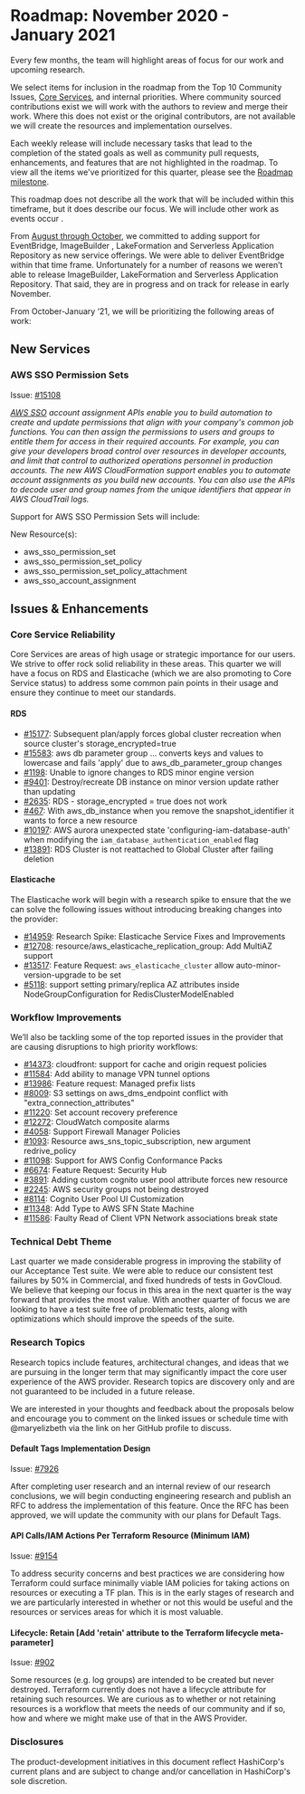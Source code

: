 # Roadmap:  November 2020 - January 2021

Every few months, the team will highlight areas of focus for our work and upcoming research.

We select items for inclusion in the roadmap from the Top 10 Community Issues, [Core Services](docs/CORE_SERVICES.md), and internal priorities. Where community sourced contributions exist we will work with the authors to review and merge their work. Where this does not exist or the original contributors, are not available we will create the resources and implementation ourselves.

Each weekly release will include necessary tasks that lead to the completion of the stated goals as well as community pull requests, enhancements, and features that are not highlighted in the roadmap. To view all the items we've prioritized for this quarter, please see the [Roadmap milestone](https://github.com/terraform-providers/terraform-provider-aws/milestone/138).

This roadmap does not describe all the work that will be included within this timeframe, but it does describe our focus. We will include other work as events occur .

From [August through October](docs/roadmaps/2020_August_to_October.md), we committed to adding support for EventBridge, ImageBuilder , LakeFormation and Serverless Application Repository as new service offerings. We were able to deliver EventBridge within that time frame. Unfortunately for a number of reasons we weren’t able to release ImageBuilder, LakeFormation and Serverless Application Repository. That said, they are in progress and on track for release in early November.

From October-January ‘21, we will be prioritizing the following areas of work:

## New Services

### AWS SSO Permission Sets
Issue: [#15108](https://github.com/terraform-providers/terraform-provider-aws/issues/15108)

_[AWS SSO](https://docs.aws.amazon.com/singlesignon/latest/APIReference/welcome.html) account assignment APIs enable you to build automation to create and update permissions that align with your company's common job functions. You can then assign the permissions to users and groups to entitle them for access in their required accounts. For example, you can give your developers broad control over resources in developer accounts, and limit that control to authorized operations personnel in production accounts. The new AWS CloudFormation support enables you to automate account assignments as you build new accounts. You can also use the APIs to decode user and group names from the unique identifiers that appear in AWS CloudTrail logs._

Support for AWS SSO Permission Sets will include:

New Resource(s):
- aws_sso_permission_set
- aws_sso_permission_set_policy
- aws_sso_permission_set_policy_attachment
- aws_sso_account_assignment

## Issues & Enhancements

### Core Service Reliability
Core Services are areas of high usage or strategic importance for our users. We strive to offer rock solid reliability in these areas. This quarter we will have a focus on RDS and Elasticache (which we are also promoting to Core Service status) to address some common pain points in their usage and ensure they continue to meet our standards.

#### RDS

- [#15177](https://github.com/terraform-providers/terraform-provider-aws/issues/15177): Subsequent plan/apply forces global cluster recreation when source cluster's storage_encrypted=true
- [#15583](https://github.com/terraform-providers/terraform-provider-aws/issues/15583):  aws db parameter group ... converts keys and values to lowercase and fails 'apply' due to aws_db_parameter_group changes
- [#1198](https://github.com/terraform-providers/terraform-provider-aws/issues/1198): Unable to ignore changes to RDS minor engine version
- [#9401](https://github.com/terraform-providers/terraform-provider-aws/issues/9401): Destroy/recreate DB instance on minor version update rather than updating
- [#2635](https://github.com/terraform-providers/terraform-provider-aws/issues/2635): RDS - storage_encrypted = true does not work
- [#467](https://github.com/terraform-providers/terraform-provider-aws/issues/467): With aws_db_instance when you remove the snapshot_identifier it wants to force a new resource
- [#10197](https://github.com/terraform-providers/terraform-provider-aws/issues/10197): AWS aurora unexpected state 'configuring-iam-database-auth' when modifying the `iam_database_authentication_enabled` flag
- [#13891](https://github.com/terraform-providers/terraform-provider-aws/issues/13891): RDS Cluster is not reattached to Global Cluster after failing deletion

#### Elasticache
The Elasticache work will begin with a research spike to ensure that the we can solve the following issues without introducing breaking changes into the provider:  

- [#14959](https://github.com/terraform-providers/terraform-provider-aws/issues/14959): Research Spike: Elasticache Service Fixes and Improvements
- [#12708](https://github.com/terraform-providers/terraform-provider-aws/issues/12708): resource/aws_elasticache_replication_group: Add MultiAZ support
- [#13517](https://github.com/terraform-providers/terraform-provider-aws/issues/13517): Feature Request: `aws_elasticache_cluster` allow auto-minor-version-upgrade to be set
- [#5118](https://github.com/terraform-providers/terraform-provider-aws/issues/5118): support setting primary/replica AZ attributes inside NodeGroupConfiguration for RedisClusterModelEnabled

### Workflow Improvements

We’ll also be tackling some of the top reported issues in the provider that are causing disruptions to high priority workflows: 

- [#14373](https://github.com/terraform-providers/terraform-provider-aws/issues/14373): cloudfront: support for cache and origin request policies
- [#11584](https://github.com/terraform-providers/terraform-provider-aws/issues/11584): Add ability to manage VPN tunnel options
- [#13986](https://github.com/terraform-providers/terraform-provider-aws/issues/13986): Feature request: Managed prefix lists
- [#8009](https://github.com/terraform-providers/terraform-provider-aws/issues/8009): S3 settings on aws_dms_endpoint conflict with "extra_connection_attributes"
- [#11220](https://github.com/terraform-providers/terraform-provider-aws/issues/11220): Set account recovery preference
- [#12272](https://github.com/terraform-providers/terraform-provider-aws/issues/12272): CloudWatch composite alarms
- [#4058](https://github.com/terraform-providers/terraform-provider-aws/issues/4058): Support Firewall Manager Policies
- [#1093](https://github.com/terraform-providers/terraform-provider-aws/issues/1093): Resource aws_sns_topic_subscription, new argument redrive_policy
- [#11098](https://github.com/terraform-providers/terraform-provider-aws/issues/11098): Support for AWS Config Conformance Packs
- [#6674](https://github.com/terraform-providers/terraform-provider-aws/issues/6674): Feature Request: Security Hub
- [#3891](https://github.com/terraform-providers/terraform-provider-aws/issues/3891): Adding custom cognito user pool attribute forces new resource
- [#2245](https://github.com/terraform-providers/terraform-provider-aws/issues/2245): AWS security groups not being destroyed
- [#8114](https://github.com/terraform-providers/terraform-provider-aws/issues/8114): Cognito User Pool UI Customization
- [#11348](https://github.com/terraform-providers/terraform-provider-aws/issues/11348): Add Type to AWS SFN State Machine
- [#11586](https://github.com/terraform-providers/terraform-provider-aws/issues/11586): Faulty Read of Client VPN Network associations break state

### Technical Debt Theme

Last quarter we made considerable progress in improving the stability of our Acceptance Test suite. We were able to reduce our consistent test failures by 50% in Commercial, and fixed hundreds of tests in GovCloud. We believe that keeping our focus in this area in the next quarter is the way forward that provides the most value. With another quarter of focus we are looking to have a test suite free of problematic tests, along with optimizations which should improve the speeds of the suite.

### Research Topics

Research topics include features, architectural changes, and ideas that we are pursuing in the longer term that may significantly impact the core user experience of the AWS provider. Research topics are discovery only and are not guaranteed to be included in a future release.

We are interested in your thoughts and feedback about the proposals below and encourage you to comment on the linked issues or schedule time with @maryelizbeth via the link on her GitHub profile to discuss.

#### Default Tags Implementation Design
Issue: [#7926](https://github.com/terraform-providers/terraform-provider-aws/issues/7926)

After completing user research and an internal review of our research conclusions, we will begin conducting engineering research and publish an RFC to address the implementation of this feature. Once the RFC has been approved, we will update the community with our plans for Default Tags. 

#### API Calls/IAM Actions Per Terraform Resource (Minimum IAM)
Issue: [#9154](https://github.com/terraform-providers/terraform-provider-aws/issues/9154)

To address security concerns and best practices we are considering how Terraform could surface minimally viable IAM policies for taking actions on resources or executing a TF plan. This is in the early stages of research and we are particularly interested in whether or not this would be useful and the resources or services areas for which it is most valuable.

#### Lifecycle: Retain [Add 'retain' attribute to the Terraform lifecycle meta-parameter]
Issue: [#902](https://github.com/terraform-providers/terraform-provider-aws/issues/902)

Some resources (e.g. log groups) are intended to be created but never destroyed. Terraform currently does not have a lifecycle attribute for retaining such resources. We are curious as to whether or not retaining resources is a workflow that meets the needs of our community and if so, how and where we might make use of that in the AWS Provider.

### Disclosures

The product-development initiatives in this document reflect HashiCorp's current plans and are subject to change and/or cancellation in HashiCorp's sole discretion.
